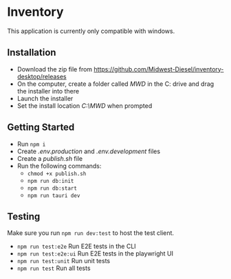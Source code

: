 # Inventory

This application is currently only compatible with windows.

## Installation
- Download the zip file from https://github.com/Midwest-Diesel/inventory-desktop/releases
- On the computer, create a folder called *MWD* in the C: drive and drag the installer into there
- Launch the installer
- Set the install location *C:\MWD* when prompted

## Getting Started

- Run `npm i`
- Create *.env.production* and *.env.development* files
- Create a *publish.sh* file
- Run the following commands:
  - `chmod +x publish.sh`
  - `npm run db:init`
  - `npm run db:start`
  - `npm run tauri dev`

## Testing
Make sure you run `npm run dev:test` to host the test client.
- `npm run test:e2e` Run E2E tests in the CLI
- `npm run test:e2e:ui` Run E2E tests in the playwright UI
- `npm run test:unit` Run unit tests
- `npm run test` Run all tests
